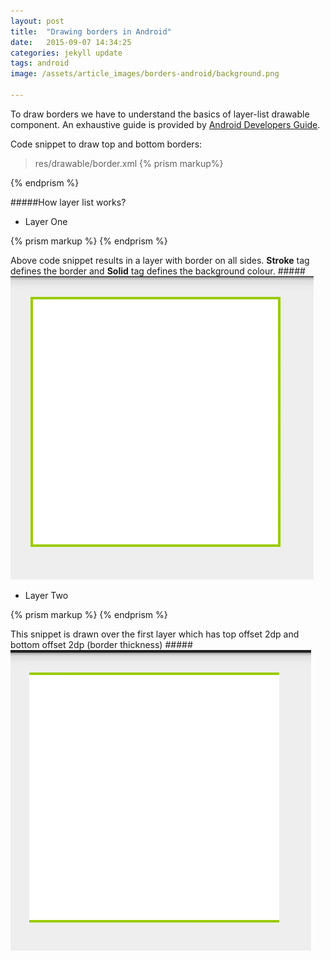 ```yaml
---
layout: post
title:  "Drawing borders in Android"
date:   2015-09-07 14:34:25
categories: jekyll update
tags: android
image: /assets/article_images/borders-android/background.png

--- 
```


To draw borders we have to understand the basics of layer-list drawable component. An exhaustive guide is provided by [Android Developers Guide][developers-android-layer-list].

Code snippet to draw top and bottom borders:
> res/drawable/border.xml
{% prism markup%}
<?xml version="1.0" encoding="utf-8"?>
<layer-list xmlns:android="http://schemas.android.com/apk/res/android">
<item><!--Item 1-->
	<shape android:shape="rectangle">
		<stroke android:color="@color/green"   android:width="2dp"/>
		<solid android:color="#FFFFFFFF" />
	</shape>
</item>
<item android:top="2dp" android:bottom="2dp"><!--Item 2-->
	<shape android:shape="rectangle">
		<solid android:color="#FFFFFFFF" />
	</shape>
</item>
</layer-list>
{% endprism %}

#####How layer list works?

+ Layer One

{% prism markup  %}
<item><!--Item 1-->
	<shape android:shape="rectangle">
		<stroke android:color="@color/green" android:width="2dp"/>
		<solid android:color="#FFFFFFFF" />
	</shape>
</item>
{% endprism %}

Above code snippet results in a layer with border on all sides. **Stroke** tag defines the border and **Solid** tag defines the background colour.
#####![Layer One](/assets/article_images/borders-android/layer-one.png)

+ Layer Two

{% prism markup  %}
<item android:top="2dp" android:bottom="2dp"><!--Item 2-->
	<shape android:shape="rectangle">
		<solid android:color="#FFFFFFFF" />
	</shape>
</item>
{% endprism %}

This snippet is drawn over the first layer which has top offset 2dp and bottom offset 2dp (border thickness)
#####![Layer One And Two](/assets/article_images/borders-android/both-layers.png)

[developers-android-layer-list]:http://developer.android.com/guide/topics/resources/drawable-resource.html#LayerList
[jekyll]:      http://jekyllrb.com
[jekyll-gh]:   https://github.com/jekyll/jekyll
[jekyll-help]: https://github.com/jekyll/jekyll-help
